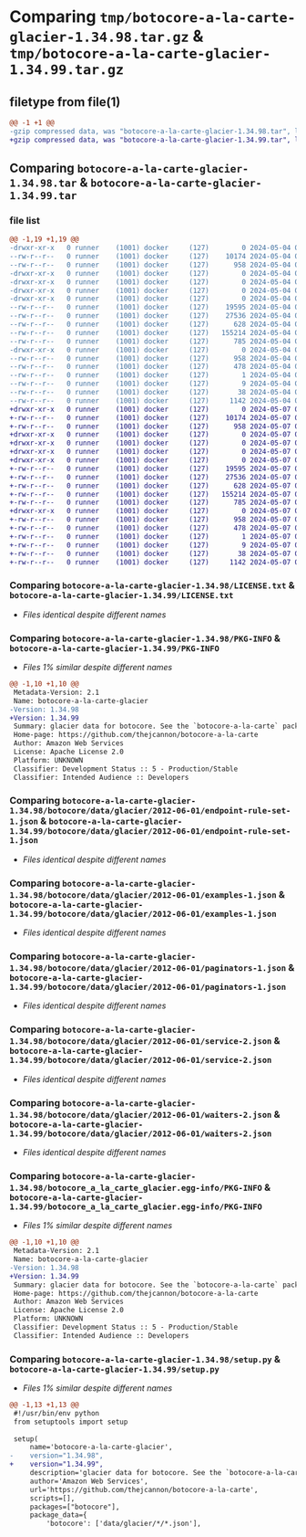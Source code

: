 # Comparing `tmp/botocore-a-la-carte-glacier-1.34.98.tar.gz` & `tmp/botocore-a-la-carte-glacier-1.34.99.tar.gz`

## filetype from file(1)

```diff
@@ -1 +1 @@
-gzip compressed data, was "botocore-a-la-carte-glacier-1.34.98.tar", last modified: Sat May  4 01:01:24 2024, max compression
+gzip compressed data, was "botocore-a-la-carte-glacier-1.34.99.tar", last modified: Tue May  7 01:02:26 2024, max compression
```

## Comparing `botocore-a-la-carte-glacier-1.34.98.tar` & `botocore-a-la-carte-glacier-1.34.99.tar`

### file list

```diff
@@ -1,19 +1,19 @@
-drwxr-xr-x   0 runner    (1001) docker     (127)        0 2024-05-04 01:01:24.670121 botocore-a-la-carte-glacier-1.34.98/
--rw-r--r--   0 runner    (1001) docker     (127)    10174 2024-05-04 01:01:24.000000 botocore-a-la-carte-glacier-1.34.98/LICENSE.txt
--rw-r--r--   0 runner    (1001) docker     (127)      958 2024-05-04 01:01:24.670121 botocore-a-la-carte-glacier-1.34.98/PKG-INFO
-drwxr-xr-x   0 runner    (1001) docker     (127)        0 2024-05-04 01:01:24.666121 botocore-a-la-carte-glacier-1.34.98/botocore/
-drwxr-xr-x   0 runner    (1001) docker     (127)        0 2024-05-04 01:01:24.666121 botocore-a-la-carte-glacier-1.34.98/botocore/data/
-drwxr-xr-x   0 runner    (1001) docker     (127)        0 2024-05-04 01:01:24.666121 botocore-a-la-carte-glacier-1.34.98/botocore/data/glacier/
-drwxr-xr-x   0 runner    (1001) docker     (127)        0 2024-05-04 01:01:24.666121 botocore-a-la-carte-glacier-1.34.98/botocore/data/glacier/2012-06-01/
--rw-r--r--   0 runner    (1001) docker     (127)    19595 2024-05-04 01:01:11.000000 botocore-a-la-carte-glacier-1.34.98/botocore/data/glacier/2012-06-01/endpoint-rule-set-1.json
--rw-r--r--   0 runner    (1001) docker     (127)    27536 2024-05-04 01:01:11.000000 botocore-a-la-carte-glacier-1.34.98/botocore/data/glacier/2012-06-01/examples-1.json
--rw-r--r--   0 runner    (1001) docker     (127)      628 2024-05-04 01:01:11.000000 botocore-a-la-carte-glacier-1.34.98/botocore/data/glacier/2012-06-01/paginators-1.json
--rw-r--r--   0 runner    (1001) docker     (127)   155214 2024-05-04 01:01:11.000000 botocore-a-la-carte-glacier-1.34.98/botocore/data/glacier/2012-06-01/service-2.json
--rw-r--r--   0 runner    (1001) docker     (127)      785 2024-05-04 01:01:11.000000 botocore-a-la-carte-glacier-1.34.98/botocore/data/glacier/2012-06-01/waiters-2.json
-drwxr-xr-x   0 runner    (1001) docker     (127)        0 2024-05-04 01:01:24.670121 botocore-a-la-carte-glacier-1.34.98/botocore_a_la_carte_glacier.egg-info/
--rw-r--r--   0 runner    (1001) docker     (127)      958 2024-05-04 01:01:24.000000 botocore-a-la-carte-glacier-1.34.98/botocore_a_la_carte_glacier.egg-info/PKG-INFO
--rw-r--r--   0 runner    (1001) docker     (127)      478 2024-05-04 01:01:24.000000 botocore-a-la-carte-glacier-1.34.98/botocore_a_la_carte_glacier.egg-info/SOURCES.txt
--rw-r--r--   0 runner    (1001) docker     (127)        1 2024-05-04 01:01:24.000000 botocore-a-la-carte-glacier-1.34.98/botocore_a_la_carte_glacier.egg-info/dependency_links.txt
--rw-r--r--   0 runner    (1001) docker     (127)        9 2024-05-04 01:01:24.000000 botocore-a-la-carte-glacier-1.34.98/botocore_a_la_carte_glacier.egg-info/top_level.txt
--rw-r--r--   0 runner    (1001) docker     (127)       38 2024-05-04 01:01:24.670121 botocore-a-la-carte-glacier-1.34.98/setup.cfg
--rw-r--r--   0 runner    (1001) docker     (127)     1142 2024-05-04 01:01:24.000000 botocore-a-la-carte-glacier-1.34.98/setup.py
+drwxr-xr-x   0 runner    (1001) docker     (127)        0 2024-05-07 01:02:26.692098 botocore-a-la-carte-glacier-1.34.99/
+-rw-r--r--   0 runner    (1001) docker     (127)    10174 2024-05-07 01:02:26.000000 botocore-a-la-carte-glacier-1.34.99/LICENSE.txt
+-rw-r--r--   0 runner    (1001) docker     (127)      958 2024-05-07 01:02:26.692098 botocore-a-la-carte-glacier-1.34.99/PKG-INFO
+drwxr-xr-x   0 runner    (1001) docker     (127)        0 2024-05-07 01:02:26.688098 botocore-a-la-carte-glacier-1.34.99/botocore/
+drwxr-xr-x   0 runner    (1001) docker     (127)        0 2024-05-07 01:02:26.688098 botocore-a-la-carte-glacier-1.34.99/botocore/data/
+drwxr-xr-x   0 runner    (1001) docker     (127)        0 2024-05-07 01:02:26.688098 botocore-a-la-carte-glacier-1.34.99/botocore/data/glacier/
+drwxr-xr-x   0 runner    (1001) docker     (127)        0 2024-05-07 01:02:26.692098 botocore-a-la-carte-glacier-1.34.99/botocore/data/glacier/2012-06-01/
+-rw-r--r--   0 runner    (1001) docker     (127)    19595 2024-05-07 01:02:10.000000 botocore-a-la-carte-glacier-1.34.99/botocore/data/glacier/2012-06-01/endpoint-rule-set-1.json
+-rw-r--r--   0 runner    (1001) docker     (127)    27536 2024-05-07 01:02:10.000000 botocore-a-la-carte-glacier-1.34.99/botocore/data/glacier/2012-06-01/examples-1.json
+-rw-r--r--   0 runner    (1001) docker     (127)      628 2024-05-07 01:02:10.000000 botocore-a-la-carte-glacier-1.34.99/botocore/data/glacier/2012-06-01/paginators-1.json
+-rw-r--r--   0 runner    (1001) docker     (127)   155214 2024-05-07 01:02:10.000000 botocore-a-la-carte-glacier-1.34.99/botocore/data/glacier/2012-06-01/service-2.json
+-rw-r--r--   0 runner    (1001) docker     (127)      785 2024-05-07 01:02:10.000000 botocore-a-la-carte-glacier-1.34.99/botocore/data/glacier/2012-06-01/waiters-2.json
+drwxr-xr-x   0 runner    (1001) docker     (127)        0 2024-05-07 01:02:26.692098 botocore-a-la-carte-glacier-1.34.99/botocore_a_la_carte_glacier.egg-info/
+-rw-r--r--   0 runner    (1001) docker     (127)      958 2024-05-07 01:02:26.000000 botocore-a-la-carte-glacier-1.34.99/botocore_a_la_carte_glacier.egg-info/PKG-INFO
+-rw-r--r--   0 runner    (1001) docker     (127)      478 2024-05-07 01:02:26.000000 botocore-a-la-carte-glacier-1.34.99/botocore_a_la_carte_glacier.egg-info/SOURCES.txt
+-rw-r--r--   0 runner    (1001) docker     (127)        1 2024-05-07 01:02:26.000000 botocore-a-la-carte-glacier-1.34.99/botocore_a_la_carte_glacier.egg-info/dependency_links.txt
+-rw-r--r--   0 runner    (1001) docker     (127)        9 2024-05-07 01:02:26.000000 botocore-a-la-carte-glacier-1.34.99/botocore_a_la_carte_glacier.egg-info/top_level.txt
+-rw-r--r--   0 runner    (1001) docker     (127)       38 2024-05-07 01:02:26.692098 botocore-a-la-carte-glacier-1.34.99/setup.cfg
+-rw-r--r--   0 runner    (1001) docker     (127)     1142 2024-05-07 01:02:26.000000 botocore-a-la-carte-glacier-1.34.99/setup.py
```

### Comparing `botocore-a-la-carte-glacier-1.34.98/LICENSE.txt` & `botocore-a-la-carte-glacier-1.34.99/LICENSE.txt`

 * *Files identical despite different names*

### Comparing `botocore-a-la-carte-glacier-1.34.98/PKG-INFO` & `botocore-a-la-carte-glacier-1.34.99/PKG-INFO`

 * *Files 1% similar despite different names*

```diff
@@ -1,10 +1,10 @@
 Metadata-Version: 2.1
 Name: botocore-a-la-carte-glacier
-Version: 1.34.98
+Version: 1.34.99
 Summary: glacier data for botocore. See the `botocore-a-la-carte` package for more info.
 Home-page: https://github.com/thejcannon/botocore-a-la-carte
 Author: Amazon Web Services
 License: Apache License 2.0
 Platform: UNKNOWN
 Classifier: Development Status :: 5 - Production/Stable
 Classifier: Intended Audience :: Developers
```

### Comparing `botocore-a-la-carte-glacier-1.34.98/botocore/data/glacier/2012-06-01/endpoint-rule-set-1.json` & `botocore-a-la-carte-glacier-1.34.99/botocore/data/glacier/2012-06-01/endpoint-rule-set-1.json`

 * *Files identical despite different names*

### Comparing `botocore-a-la-carte-glacier-1.34.98/botocore/data/glacier/2012-06-01/examples-1.json` & `botocore-a-la-carte-glacier-1.34.99/botocore/data/glacier/2012-06-01/examples-1.json`

 * *Files identical despite different names*

### Comparing `botocore-a-la-carte-glacier-1.34.98/botocore/data/glacier/2012-06-01/paginators-1.json` & `botocore-a-la-carte-glacier-1.34.99/botocore/data/glacier/2012-06-01/paginators-1.json`

 * *Files identical despite different names*

### Comparing `botocore-a-la-carte-glacier-1.34.98/botocore/data/glacier/2012-06-01/service-2.json` & `botocore-a-la-carte-glacier-1.34.99/botocore/data/glacier/2012-06-01/service-2.json`

 * *Files identical despite different names*

### Comparing `botocore-a-la-carte-glacier-1.34.98/botocore/data/glacier/2012-06-01/waiters-2.json` & `botocore-a-la-carte-glacier-1.34.99/botocore/data/glacier/2012-06-01/waiters-2.json`

 * *Files identical despite different names*

### Comparing `botocore-a-la-carte-glacier-1.34.98/botocore_a_la_carte_glacier.egg-info/PKG-INFO` & `botocore-a-la-carte-glacier-1.34.99/botocore_a_la_carte_glacier.egg-info/PKG-INFO`

 * *Files 1% similar despite different names*

```diff
@@ -1,10 +1,10 @@
 Metadata-Version: 2.1
 Name: botocore-a-la-carte-glacier
-Version: 1.34.98
+Version: 1.34.99
 Summary: glacier data for botocore. See the `botocore-a-la-carte` package for more info.
 Home-page: https://github.com/thejcannon/botocore-a-la-carte
 Author: Amazon Web Services
 License: Apache License 2.0
 Platform: UNKNOWN
 Classifier: Development Status :: 5 - Production/Stable
 Classifier: Intended Audience :: Developers
```

### Comparing `botocore-a-la-carte-glacier-1.34.98/setup.py` & `botocore-a-la-carte-glacier-1.34.99/setup.py`

 * *Files 1% similar despite different names*

```diff
@@ -1,13 +1,13 @@
 #!/usr/bin/env python
 from setuptools import setup
 
 setup(
     name='botocore-a-la-carte-glacier',
-    version="1.34.98",
+    version="1.34.99",
     description='glacier data for botocore. See the `botocore-a-la-carte` package for more info.',
     author='Amazon Web Services',
     url='https://github.com/thejcannon/botocore-a-la-carte',
     scripts=[],
     packages=["botocore"],
     package_data={
         'botocore': ['data/glacier/*/*.json'],
```

